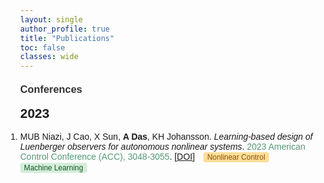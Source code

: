```yaml
---
layout: single
author_profile: true
title: "Publications"
toc: false
classes: wide
---
```


<html>
<head>
  <meta charset="UTF-8">
  <title>Amritam Das - Publication List</title>
  <style>
    body { font-family: Arial, sans-serif; margin: 0; }
    h2 { margin-top: 0; }
    h3 { margin-top: 20px; color: #333; }
    .author-highlight { font-weight: bold; }
    .title-italic { font-style: italic; }
    .venue { color: #597; }
    .pub-link { color: #1A0DAB; text-decoration: none; }
    .theme-tags { margin-left: 10px; }
    .tag {
      display: inline-block;
      background: #e8eaea;
      color: #356;
      border-radius: 0.3em;
      font-size: 0.85em;
      padding: 1px 6px;
      margin-right: 4px;
      font-family: Arial, sans-serif;
    }
    .tag.nonlinear { background: #FFDD99; color: #875300; }
    .tag.pde { background: #CCE5FF; color: #003366; }
    .tag.ml { background: #D4EDDA; color: #155724; }
    .tag.fault { background: #F8D7DA; color: #721c24; }
    ol { margin: 0; padding: 0; }
    li { margin: 0; padding: 0; }
  </style>
</head>
<body>
<h3>Conferences</h3>
<h2>2023</h2>
<ol><li>MUB Niazi, J Cao, X Sun, <span class="author-highlight">A Das</span>, KH Johansson. <span class="title-italic">Learning-based design of Luenberger observers for autonomous nonlinear systems</span>. <span class="venue">2023 American Control Conference (ACC), 3048-3055</span>. [<a href="https://doi.org/10.23919/acc55779.2023.10156294">DOI</a>] <span class="theme-tags"><span class="tag nonlinear">Nonlinear Control</span> <span class="tag ml">Machine Learning</span></span></li></ol>
</body>
</html>